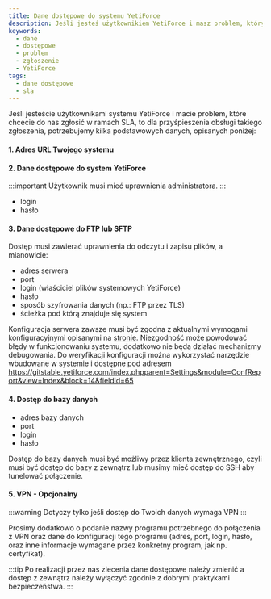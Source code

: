 ```yaml
---
title: Dane dostępowe do systemu YetiForce
description: Jeśli jesteś użytkownikiem YetiForce i masz problem, który chcesz zgłosić nam jako część SLA.
keywords:
  - dane
  - dostępowe
  - problem
  - zgłoszenie
  - YetiForce
tags:
  - dane dostępowe
  - sla
---
```


Jeśli jesteście użytkownikami systemu YetiForce i macie problem, które chcecie do nas zgłosić w ramach SLA, to dla przyśpieszenia obsługi takiego zgłoszenia, potrzebujemy kilka podstawowych danych, opisanych poniżej:

#### 1. Adres URL Twojego systemu

#### 2. Dane dostępowe do system YetiForce

:::important
Użytkownik musi mieć uprawnienia administratora.
:::

- login
- hasło

#### 3. Dane dostępowe do FTP lub SFTP

Dostęp musi zawierać uprawnienia do odczytu i zapisu plików, a mianowicie:

- adres serwera
- port
- login (właściciel plików systemowych YetiForce)
- hasło
- sposób szyfrowania danych (np.: FTP przez TLS)
- ścieżka pod którą znajduje się system

Konfiguracja serwera zawsze musi być zgodna z aktualnymi wymogami konfiguracyjnymi opisanymi na [stronie](/introduction/requirements/). Niezgodność może powodować błędy w funkcjonowaniu systemu, dodatkowo nie będą działać mechanizmy debugowania. Do weryfikacji konfiguracji można wykorzystać narzędzie wbudowane w systemie i dostępne pod adresem https://gitstable.yetiforce.com/index.phpparent=Settings&module=ConfReport&view=Index&block=14&fieldid=65

#### 4. Dostęp do bazy danych

- adres bazy danych
- port
- login
- hasło

Dostęp do bazy danych musi być możliwy przez klienta zewnętrznego, czyli musi być dostęp do bazy z zewnątrz lub musimy mieć dostęp do SSH aby tunelować połączenie.

#### 5. VPN - Opcjonalny

:::warning
Dotyczy tylko jeśli dostęp do Twoich danych wymaga VPN
:::

Prosimy dodatkowo o podanie nazwy programu potrzebnego do połączenia z VPN oraz dane do konfiguracji tego programu (adres, port, login, hasło, oraz inne informacje wymagane przez konkretny program, jak np. certyfikat).

:::tip
Po realizacji przez nas zlecenia dane dostępowe należy zmienić a dostęp z zewnątrz należy wyłączyć zgodnie z dobrymi praktykami bezpieczeństwa.
:::
